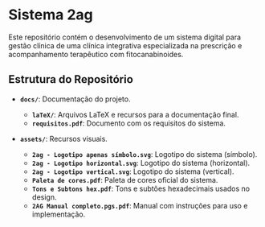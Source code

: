 # Sistema **2ag**
Este repositório contém o desenvolvimento de um sistema digital para gestão clínica de uma clínica integrativa especializada na prescrição e acompanhamento terapêutico com fitocanabinoides.

## Estrutura do Repositório
- **`docs/`**: Documentação do projeto.
  - **`laTeX/`**: Arquivos LaTeX e recursos para a documentação final.
  - **`requisitos.pdf`**: Documento com os requisitos do sistema.

- **`assets/`**: Recursos visuais.
  - **`2ag - Logotipo apenas símbolo.svg`**: Logotipo do sistema (símbolo).
  - **`2ag - Logotipo horizontal.svg`**: Logotipo do sistema (horizontal).
  - **`2ag - Logotipo vertical.svg`**: Logotipo do sistema (vertical).
  - **`Paleta de cores.pdf`**: Paleta de cores oficial do sistema.
  - **`Tons e Subtons hex.pdf`**: Tons e subtões hexadecimais usados no design.
  - **`2AG Manual completo.pgs.pdf`**: Manual com instruções para uso e implementação.

